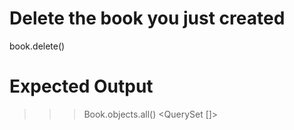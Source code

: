 # Delete the book you just created
book.delete()

# Expected Output
>>> Book.objects.all()
<QuerySet []>

